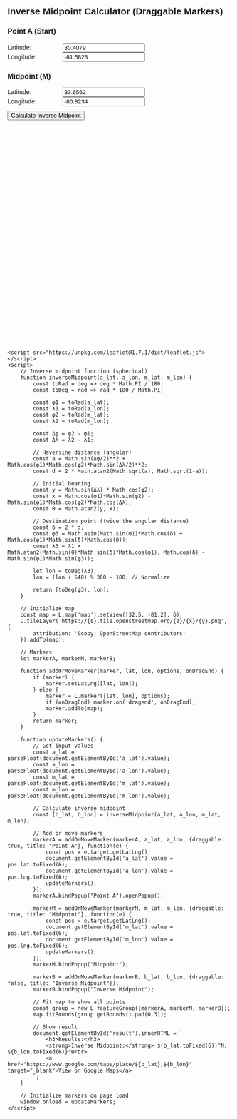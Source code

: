 <html>
<head>
    <title>Inverse Midpoint Calculator (Draggable)</title>
    <meta charset="utf-8" />
    <meta name="viewport" content="width=device-width, initial-scale=1.0">
    <link rel="stylesheet" href="https://unpkg.com/leaflet@1.7.1/dist/leaflet.css" />
    <style>
        #map { height: 500px; margin-bottom: 1em; }
        .input-group { margin: 10px 0; }
        label { display: inline-block; width: 120px; }
        body { font-family: Arial, sans-serif; 
             background-color: transparent;
             }
    </style>
</head>
<body>
    <h2>Inverse Midpoint Calculator (Draggable Markers)</h2>
    <div class="input-group">
        <h3>Point A (Start)</h3>
        <label>Latitude:</label>
        <input type="number" id="a_lat" value="30.4079" step="0.0001"><br>
        <label>Longitude:</label>
        <input type="number" id="a_lon" value="-81.5823" step="0.0001">
    </div>
    <div class="input-group">
        <h3>Midpoint (M)</h3>
        <label>Latitude:</label>
        <input type="number" id="m_lat" value="33.6562" step="0.0001"><br>
        <label>Longitude:</label>
        <input type="number" id="m_lon" value="-80.8234" step="0.0001">
    </div>
    <button onclick="updateMarkers()">Calculate Inverse Midpoint</button>
    <div id="map"></div>
    <div id="result"></div>

    <script src="https://unpkg.com/leaflet@1.7.1/dist/leaflet.js"></script>
    <script>
        // Inverse midpoint function (spherical)
        function inverseMidpoint(a_lat, a_lon, m_lat, m_lon) {
            const toRad = deg => deg * Math.PI / 180;
            const toDeg = rad => rad * 180 / Math.PI;

            const φ1 = toRad(a_lat);
            const λ1 = toRad(a_lon);
            const φ2 = toRad(m_lat);
            const λ2 = toRad(m_lon);

            const Δφ = φ2 - φ1;
            const Δλ = λ2 - λ1;

            // Haversine distance (angular)
            const a = Math.sin(Δφ/2)**2 + Math.cos(φ1)*Math.cos(φ2)*Math.sin(Δλ/2)**2;
            const d = 2 * Math.atan2(Math.sqrt(a), Math.sqrt(1-a));

            // Initial bearing
            const y = Math.sin(Δλ) * Math.cos(φ2);
            const x = Math.cos(φ1)*Math.sin(φ2) - Math.sin(φ1)*Math.cos(φ2)*Math.cos(Δλ);
            const θ = Math.atan2(y, x);

            // Destination point (twice the angular distance)
            const δ = 2 * d;
            const φ3 = Math.asin(Math.sin(φ1)*Math.cos(δ) + Math.cos(φ1)*Math.sin(δ)*Math.cos(θ));
            const λ3 = λ1 + Math.atan2(Math.sin(θ)*Math.sin(δ)*Math.cos(φ1), Math.cos(δ) - Math.sin(φ1)*Math.sin(φ3));

            let lon = toDeg(λ3);
            lon = (lon + 540) % 360 - 180; // Normalize

            return [toDeg(φ3), lon];
        }

        // Initialize map
        const map = L.map('map').setView([32.5, -81.2], 6);
        L.tileLayer('https://{s}.tile.openstreetmap.org/{z}/{x}/{y}.png', {
            attribution: '&copy; OpenStreetMap contributors'
        }).addTo(map);

        // Markers
        let markerA, markerM, markerB;

        function addOrMoveMarker(marker, lat, lon, options, onDragEnd) {
            if (marker) {
                marker.setLatLng([lat, lon]);
            } else {
                marker = L.marker([lat, lon], options);
                if (onDragEnd) marker.on('dragend', onDragEnd);
                marker.addTo(map);
            }
            return marker;
        }

        function updateMarkers() {
            // Get input values
            const a_lat = parseFloat(document.getElementById('a_lat').value);
            const a_lon = parseFloat(document.getElementById('a_lon').value);
            const m_lat = parseFloat(document.getElementById('m_lat').value);
            const m_lon = parseFloat(document.getElementById('m_lon').value);

            // Calculate inverse midpoint
            const [b_lat, b_lon] = inverseMidpoint(a_lat, a_lon, m_lat, m_lon);

            // Add or move markers
            markerA = addOrMoveMarker(markerA, a_lat, a_lon, {draggable: true, title: "Point A"}, function(e) {
                const pos = e.target.getLatLng();
                document.getElementById('a_lat').value = pos.lat.toFixed(6);
                document.getElementById('a_lon').value = pos.lng.toFixed(6);
                updateMarkers();
            });
            markerA.bindPopup("Point A").openPopup();

            markerM = addOrMoveMarker(markerM, m_lat, m_lon, {draggable: true, title: "Midpoint"}, function(e) {
                const pos = e.target.getLatLng();
                document.getElementById('m_lat').value = pos.lat.toFixed(6);
                document.getElementById('m_lon').value = pos.lng.toFixed(6);
                updateMarkers();
            });
            markerM.bindPopup("Midpoint");

            markerB = addOrMoveMarker(markerB, b_lat, b_lon, {draggable: false, title: "Inverse Midpoint"});
            markerB.bindPopup("Inverse Midpoint");

            // Fit map to show all points
            const group = new L.featureGroup([markerA, markerM, markerB]);
            map.fitBounds(group.getBounds().pad(0.3));

            // Show result
            document.getElementById('result').innerHTML = `
                <h3>Results:</h3>
                <strong>Inverse Midpoint:</strong> ${b_lat.toFixed(6)}°N, ${b_lon.toFixed(6)}°W<br>
                <a href="https://www.google.com/maps/place/${b_lat},${b_lon}" target="_blank">View on Google Maps</a>
            `;
        }

        // Initialize markers on page load
        window.onload = updateMarkers;
    </script>
</body>
</html>
